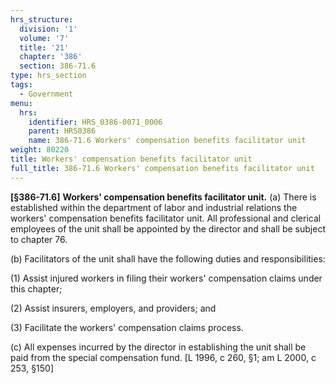 ```yaml
---
hrs_structure:
  division: '1'
  volume: '7'
  title: '21'
  chapter: '386'
  section: 386-71.6
type: hrs_section
tags:
  - Government
menu:
  hrs:
    identifier: HRS_0386-0071_0006
    parent: HRS0386
    name: 386-71.6 Workers' compensation benefits facilitator unit
weight: 80220
title: Workers' compensation benefits facilitator unit
full_title: 386-71.6 Workers' compensation benefits facilitator unit
---
```

**[§386-71.6]** **Workers' compensation benefits facilitator unit.** (a) There is established within the department of labor and industrial relations the workers' compensation benefits facilitator unit. All professional and clerical employees of the unit shall be appointed by the director and shall be subject to chapter 76.

(b) Facilitators of the unit shall have the following duties and responsibilities:

(1) Assist injured workers in filing their workers' compensation claims under this chapter;

(2) Assist insurers, employers, and providers; and

(3) Facilitate the workers' compensation claims process.

(c) All expenses incurred by the director in establishing the unit shall be paid from the special compensation fund. [L 1996, c 260, §1; am L 2000, c 253, §150]